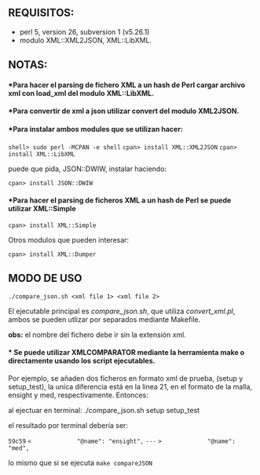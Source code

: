 ## **REQUISITOS:**

- perl 5, version 26, subversion 1 (v5.26.1) 
- modulo XML::XML2JSON, XML::LibXML.

## **NOTAS:**

#### *Para hacer el parsing de fichero XML a un hash de Perl cargar archivo xml con load_xml del modulo XML::LibXML.

#### *Para convertir de xml a json utilizar convert del modulo XML2JSON.

#### *Para instalar ambos modules que se utilizan hacer:

`shell> sudo perl -MCPAN -e shell`
`cpan> install XML::XML2JSON`
`cpan> install XML::LibXML`

puede que pida, JSON::DWIW, instalar haciendo:

`cpan> install JSON::DWIW`

#### *Para hacer el parsing de ficheros XML a un hash de Perl se puede utilizar XML::Simple

`cpan> install XML::Simple`

Otros modulos que pueden interesar:

`cpan> install XML::Dumper`


## **MODO DE USO**

`./compare_json.sh <xml file 1> <xml file 2>`

El ejecutable principal es *compare_json.sh*, que utiliza *convert_xml.pl*, ambos se pueden utlizar por separados mediante Makefile.

**obs:** el nombre del fichero debe ir sin la extensión xml.

#### * Se puede utilizar XMLCOMPARATOR mediante la herramienta make o directamente usando los script ejecutables.

Por ejemplo, se añaden dos ficheros en formato xml de prueba, (setup y setup_test), la unica diferencia está en la linea 21, en el formato de la malla, ensight y med, respectivamente. Entonces:

al ejectuar en terminal:
./compare_json.sh setup setup_test

el resultado por terminal debería ser:


`59c59`
`<             "@name": "ensight",`
`---`
`>             "@name": "med",`

lo mismo que si se ejecuta `make compareJSON`

